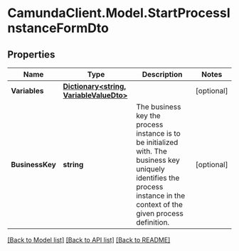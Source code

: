 # CamundaClient.Model.StartProcessInstanceFormDto
## Properties

Name | Type | Description | Notes
------------ | ------------- | ------------- | -------------
**Variables** | [**Dictionary&lt;string, VariableValueDto&gt;**](VariableValueDto.md) |  | [optional] 
**BusinessKey** | **string** | The business key the process instance is to be initialized with. The business key uniquely identifies the process instance in the context of the given process definition. | [optional] 

[[Back to Model list]](../README.md#documentation-for-models) [[Back to API list]](../README.md#documentation-for-api-endpoints) [[Back to README]](../README.md)

